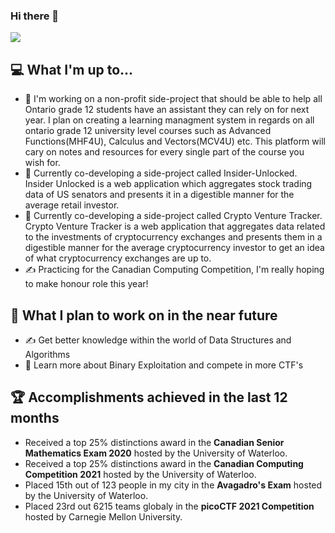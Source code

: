 ### Hi there 👋
![](https://komarev.com/ghpvc/?username=MohammedAl-Rasheed)
## 💻 What I'm up to...
- 🔨 I'm working on a non-profit side-project that should be able to help all Ontario grade 12 students have an assistant they can rely on for next year. I plan on creating a learning managment system in regards on all ontario grade 12 university level courses such as Advanced Functions(MHF4U), Calculus and Vectors(MCV4U) etc. This platform will cary on notes and resources for every single part of the course you wish for. 
- 🔨 Currently co-developing a side-project called Insider-Unlocked. Insider Unlocked is a web application which aggregates stock trading data of US senators and presents it in a digestible manner for the average retail investor.
- 🔨 Currently co-developing a side-project called Crypto Venture Tracker. Crypto Venture Tracker is a web application that aggregates data related to the investments of cryptocurrency exchanges and presents them in a digestible manner for the average cryptocurrency investor to get an idea of what cryptocurrency exchanges are up to.
- ✍️ Practicing for the Canadian Computing Competition, I'm really hoping to make honour role this year!

## 🎯 What I plan to work on in the near future
- ✍️ Get better knowledge within the world of Data Structures and Algorithms
- 📖 Learn more about Binary Exploitation and compete in more CTF's

## 🏆 Accomplishments achieved in the last 12 months
- Received a top 25% distinctions award in the **Canadian Senior Mathematics Exam 2020** hosted by the University of Waterloo.
- Received a top 25% distinctions award in the **Canadian Computing Competition 2021** hosted by the University of Waterloo.
- Placed 15th out of 123 people in my city in the **Avagadro's Exam** hosted by the University of Waterloo.
- Placed 23rd out 6215 teams globaly in the **picoCTF 2021 Competition** hosted by Carnegie Mellon University.

